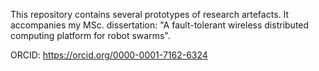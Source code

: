 This repository contains several prototypes of research artefacts. It accompanies my MSc. dissertation: "A fault-tolerant wireless distributed computing platform for robot swarms".

ORCID:
https://orcid.org/0000-0001-7162-6324
